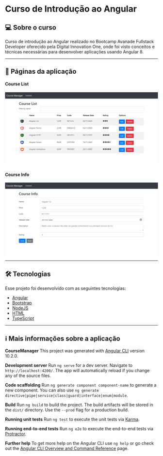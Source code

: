 # Curso de Introdução ao Angular

## 💻 Sobre o curso

Curso de introdução ao Angular realizado no Bootcamp Avanade Fullstack Developer oferecido pela Digital Innovation One, onde foi visto conceitos e técnicas necessárias para desenvolver aplicações usando Angular 8.

---

## 🔖 Páginas da aplicação

####  Course List

<p align="center" style="display: flex; align-items: flex-start; justify-content: center;">
  	<img alt="Course List" src="/.github/screenshots/courses.jpg" width="100%">
</p>

####  Course Info

<p align="center" style="display: flex; align-items: flex-start; justify-content: center;">
  	<img alt="Course List" src="/.github/screenshots/course-info.jpg" width="100%">

---

## 🛠 Tecnologias

Esse projeto foi desenvolvido com as seguintes tecnologias:

- [Angular](https://angular.io/)
- [Bootstrap](https://getbootstrap.com/)
- [NodeJS](https://nodejs.org/en/)
- [HTML](https://developer.mozilla.org/pt-BR/docs/Web/HTML)
- [TypeScript](https://www.typescriptlang.org/)

---

## :information_source: Mais informações sobre a aplicação

**CourseManager**
This project was generated with [Angular CLI](https://github.com/angular/angular-cli) version 10.2.0.

**Development server**
Run `ng serve` for a dev server. Navigate to `http://localhost:4200/`. The app will automatically reload if you change any of the source files.

**Code scaffolding**
Run `ng generate component component-name` to generate a new component. You can also use `ng generate directive|pipe|service|class|guard|interface|enum|module`.

**Build**
Run `ng build` to build the project. The build artifacts will be stored in the `dist/` directory. Use the `--prod` flag for a production build.

**Running unit tests**
Run `ng test` to execute the unit tests via [Karma](https://karma-runner.github.io).

**Running end-to-end tests**
Run `ng e2e` to execute the end-to-end tests via [Protractor](http://www.protractortest.org/).

**Further help**
To get more help on the Angular CLI use `ng help` or go check out the [Angular CLI Overview and Command Reference](https://angular.io/cli) page.
